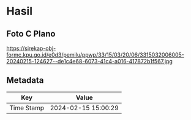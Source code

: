# Hasil

## Foto C Plano

https://sirekap-obj-formc.kpu.go.id/e0d3/pemilu/ppwp/33/15/03/20/06/3315032006005-20240215-124627--de1c4e68-6073-41c4-a016-417872b1f567.jpg


## Metadata

| Key        | Value               |
| ---------- | ------------------- |
| Time Stamp | 2024-02-15 15:00:29 |



